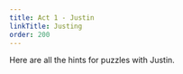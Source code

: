 ```yaml
---
title: Act 1 - Justin
linkTitle: Justing
order: 200
---
```


Here are all the hints for puzzles with Justin.
